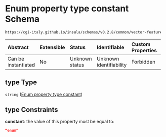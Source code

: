 # Enum property type constant Schema

```txt
https://cgi-italy.github.io/insula/schemas/v0.2.8/common/vector-feature-property.schema.json#/$defs/enumProperty/properties/type
```



| Abstract            | Extensible | Status         | Identifiable            | Custom Properties | Additional Properties | Access Restrictions | Defined In                                                                                                         |
| :------------------ | :--------- | :------------- | :---------------------- | :---------------- | :-------------------- | :------------------ | :----------------------------------------------------------------------------------------------------------------- |
| Can be instantiated | No         | Unknown status | Unknown identifiability | Forbidden         | Allowed               | none                | [vector-feature-property.schema.json\*](schemas/common/vector-feature-property.schema.json) |

## type Type

`string` ([Enum property type constant](vector-feature-property-defs-enum-feature-attribute-properties-enum-property-type-constant.md))

## type Constraints

**constant**: the value of this property must be equal to:

```json
"enum"
```
